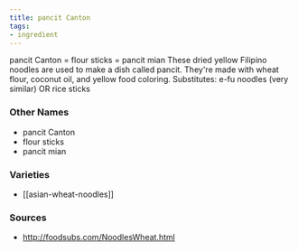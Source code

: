 ```yaml
---
title: pancit Canton
tags:
- ingredient
---
```

pancit Canton = flour sticks = pancit mian These dried yellow Filipino noodles are used to make a dish called pancit. They're made with wheat flour, coconut oil, and yellow food coloring. Substitutes: e-fu noodles (very similar) OR rice sticks

### Other Names

* pancit Canton
* flour sticks
* pancit mian

### Varieties

* [[asian-wheat-noodles]]

### Sources
* http://foodsubs.com/NoodlesWheat.html
